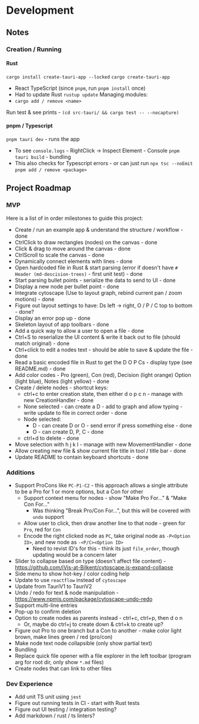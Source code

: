 # Development 
## Notes
### Creation / Running
#### Rust
`cargo install create-tauri-app --locked`
`cargo create-tauri-app` 
* React TypeScript (since `pnpm`, run `pnpm install` once)
* Had to update Rust `rustup update`
Managing modules:
* `cargo add / remove <name>`

Run test & see prints - `(cd src-tauri/ && cargo test -- --nocapture)`

#### pnpm / Typescript
`pnpm tauri dev` - runs the app
* To see `console.logs` - RightClick -> Inspect Element - Console
`pnpm tauri build` - bundling
* This also checks for Typescript errors - or can just run `npx tsc --noEmit`
`pnpm add / remove <package>`

## Project Roadmap
### MVP
Here is a list of in order milestones to guide this project:
* Create / run an example app & understand the structure / workflow - done
* CtrlClick to draw rectangles (nodes) on the canvas  - done
* Click & drag to move around the canvas - done
* CtrlScroll to scale the canvas - done
* Dynamically connect elements with lines - done
* Open hardcoded file in Rust & start parsing (error if doesn't have `# Header (md-descision-trees)` - first unit test) - done
* Start parsing bullet points - serialize the data to send to UI - done
* Display a new node per bullet point - done
* Integrate cytoscape (Use to layout graph, rebind current pan / zoom motions) - done
* Figure out layout settings to have: Ds left -> right, O / P / C top to bottom - done?
* Display an error pop up - done
* Skeleton layout of app toolbars - done
* Add a quick way to allow a user to open a file - done
* Ctrl+S to reserialize the UI content & write it back out to file (should match original) - done
* Ctrl+click to edit a nodes text - should be able to save & update the file - done
* Read a basic encoded file in Rust to get the D O P Cs - display type (see README.md) - done
* Add color codes - Pro (green), Con (red), Decision (light orange) Option (light blue), Notes (light yellow) - done
* Create / delete nodes - shortcut keys:
  * ctrl+c to enter creation state, then either d o p c n - manage with new CreationHandler - done
  * None selected - can create a D - add to graph and allow typing - write update to file in correct order - done
  * Node selected:
    * D - can create D or O - send error if press something else - done
    * O - can create D, P, C - done
  * ctrl+d to delete - done
* Move selection with h j k l - manage with new MovementHandler - done
* Allow creating new file & show current file title in tool / title bar - done
* Update README to contain keyboard shortcuts - done

### Additions
* Support ProCons like `PC-P1-C2` - this approach allows a single attribute to be a Pro for 1 or more options, but a Con for other
  * Support context menu for nodes - show "Make Pro For..." & "Make Con For..."
    * Was thinking "Break Pro/Con For...", but this will be covered with `undo` support
  * Allow user to click, then draw another line to that node - green for `Pro`, red for `Con`
  * Encode the right clicked node as `PC`, take original node as `-P<Option ID>`, and new node as `-<P/C><Option ID>`
    * Need to revist ID's for this - think its just `file_order`, though updating would be a concern later
* Slider to collapse based on type (doesn't affect file content) - https://github.com/iVis-at-Bilkent/cytoscape.js-expand-collapse
* Side menu to show hot-key / color coding help
* Update to use `reactflow` instead of `cytoscape`
* Update from TauriV1 to TauriV2
* Undo / redo for text & node manipulation - https://www.npmjs.com/package/cytoscape-undo-redo
* Support multi-line entries
* Pop-up to confirm deletion
* Option to create nodes as parents instead - ctrl+c, ctrl+p, then d o n 
  * Or, maybe do ctrl+j to create down & ctrl+k to create up?
* Figure out Pro to one branch but a Con to another - make color light brown, make lines green / red (pro/con)
* Make node text node collapsible (only show partial text)
* Bundling
* Replace quick file opener with a file explorer in the left toolbar (program arg for root dir, only show `*.md` files)
* Create nodes that can link to other files

### Dev Experience
* Add unit TS unit using `jest`
* Figure out running tests in CI - start with Rust tests
* Figure out UI testing / integration testing?
* Add markdown / rust / ts linters?

